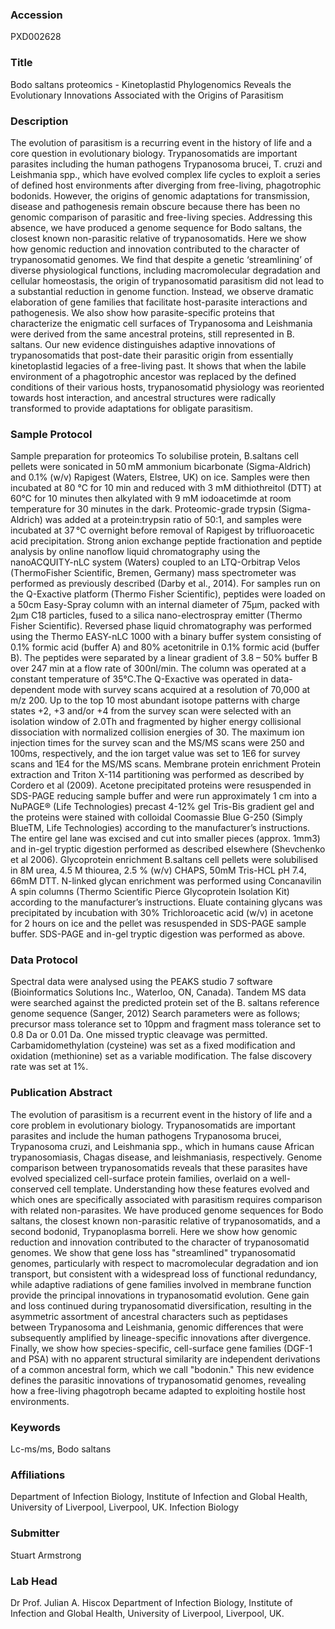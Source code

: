 ### Accession
PXD002628

### Title
Bodo saltans proteomics -  Kinetoplastid Phylogenomics Reveals the Evolutionary Innovations Associated with the Origins of Parasitism

### Description
The evolution of parasitism is a recurring event in the history of life and a core question in evolutionary biology. Trypanosomatids are important parasites including the human pathogens Trypanosoma brucei, T. cruzi and Leishmania spp., which have evolved complex life cycles to exploit a series of defined host environments after diverging from free-living, phagotrophic bodonids. However, the origins of genomic adaptations for transmission, disease and pathogenesis remain obscure because there has been no genomic comparison of parasitic and free-living species. Addressing this absence, we have produced a genome sequence for Bodo saltans, the closest known non-parasitic relative of trypanosomatids. Here we show how genomic reduction and innovation contributed to the character of trypanosomatid genomes. We find that despite a genetic ‘streamlining’ of diverse physiological functions, including macromolecular degradation and cellular homeostasis, the origin of trypanosomatid parasitism did not lead to a substantial reduction in genome function. Instead, we observe dramatic elaboration of gene families that facilitate host-parasite interactions and pathogenesis. We also show how parasite-specific proteins that characterize the enigmatic cell surfaces of Trypanosoma and Leishmania were derived from the same ancestral proteins, still represented in B. saltans. Our new evidence distinguishes adaptive innovations of trypanosomatids that post-date their parasitic origin from essentially kinetoplastid legacies of a free-living past. It shows that when the labile environment of a phagotrophic ancestor was replaced by the defined conditions of their various hosts, trypanosomatid physiology was reoriented towards host interaction, and ancestral structures were radically transformed to provide adaptations for obligate parasitism.

### Sample Protocol
Sample preparation for proteomics  To solubilise protein, B.saltans cell pellets were sonicated in 50 mM ammonium bicarbonate (Sigma-Aldrich) and 0.1% (w/v) Rapigest (Waters, Elstree, UK) on ice. Samples were then incubated at 80 °C for 10 min and reduced with 3 mM dithiothreitol (DTT) at 60°C for 10 minutes then alkylated with 9 mM iodoacetimde at room temperature for 30 minutes in the dark. Proteomic-grade trypsin (Sigma-Aldrich) was added at a protein:trypsin ratio of 50:1, and samples were incubated at 37 °C overnight before removal of Rapigest by trifluoroacetic acid precipitation.  Strong anion exchange peptide fractionation and peptide analysis by online nanoflow liquid chromatography using the nanoACQUITY-nLC system (Waters) coupled to an LTQ-Orbitrap Velos (ThermoFisher Scientific, Bremen, Germany) mass spectrometer was performed as previously described (Darby et al., 2014). For samples run on the Q-Exactive platform (Thermo Fisher Scientific), peptides were loaded on a 50cm Easy-Spray column with an internal diameter of 75µm, packed with 2µm C18 particles, fused to a silica nano-electrospray emitter (Thermo Fisher Scientific). Reversed phase liquid chromatography was performed using the Thermo EASY-nLC 1000 with a binary buffer system consisting of 0.1% formic acid (buffer A) and 80% acetonitrile in 0.1% formic acid (buffer B). The peptides were separated by a linear gradient of 3.8 – 50% buffer B over 247 min at a flow rate of 300nl/min. The column was operated at a constant temperature of 35°C.The Q-Exactive was operated in data-dependent mode with survey scans acquired at a resolution of 70,000 at m/z 200. Up to the top 10 most abundant isotope patterns with charge states +2, +3 and/or +4 from the survey scan were selected with an isolation window of 2.0Th and fragmented by higher energy collisional dissociation with normalized collision energies of 30. The maximum ion injection times for the survey scan and the MS/MS scans were 250 and 100ms, respectively, and the ion target value was set to 1E6 for survey scans and 1E4 for the MS/MS scans.    Membrane protein enrichment  Protein extraction and Triton X-114 partitioning was performed as described by Cordero et al (2009). Acetone precipitated proteins were resuspended in SDS-PAGE reducing sample buffer and were run approximately 1 cm into a NuPAGE® (Life Technologies) precast 4-12% gel Tris-Bis gradient gel and the proteins were stained with colloidal Coomassie Blue G-250 (Simply BlueTM, Life Technologies) according to the manufacturer’s instructions. The entire gel lane was excised and cut into smaller pieces (approx. 1mm3) and in-gel tryptic digestion performed as described elsewhere (Shevchenko et al 2006).   Glycoprotein enrichment  B.saltans cell pellets were solubilised in 8M urea, 4.5 M thiourea, 2.5 % (w/v) CHAPS, 50mM Tris-HCL pH 7.4, 66mM DTT. N-linked glycan enrichment was performed using Concanavilin A spin columns (Thermo Scientific Pierce Glycoprotein Isolation Kit) according to the manufacturer’s instructions. Eluate containing glycans was precipitated by incubation with 30% Trichloroacetic acid (w/v) in acetone for 2 hours on ice and the pellet was resuspended in SDS-PAGE sample buffer. SDS-PAGE and in-gel tryptic digestion was performed as above.

### Data Protocol
Spectral data were analysed using the PEAKS studio 7 software (Bioinformatics Solutions Inc., Waterloo, ON, Canada). Tandem MS data were searched against the predicted protein set of the B. saltans reference genome sequence (Sanger, 2012) Search parameters were as follows; precursor mass tolerance set to 10ppm and fragment mass tolerance set to 0.8 Da or 0.01 Da. One missed tryptic cleavage was permitted. Carbamidomethylation (cysteine) was set as a fixed modification and oxidation (methionine) set as a variable modification. The false discovery rate was set at 1%.

### Publication Abstract
The evolution of parasitism is a recurrent event in the&#xa0;history of life and a core problem in evolutionary biology. Trypanosomatids are important parasites and include the human pathogens Trypanosoma brucei, Trypanosoma cruzi, and Leishmania spp., which in humans cause African trypanosomiasis, Chagas disease, and leishmaniasis, respectively. Genome comparison between trypanosomatids reveals that these parasites have evolved specialized cell-surface protein families, overlaid on a well-conserved cell template. Understanding how these features evolved and which ones are specifically associated with parasitism requires comparison with related non-parasites. We have produced genome sequences for Bodo saltans, the closest known non-parasitic relative of trypanosomatids, and a second bodonid, Trypanoplasma borreli. Here we show how genomic reduction and innovation contributed to the character of trypanosomatid genomes. We show that gene loss has "streamlined" trypanosomatid genomes, particularly with respect to macromolecular degradation and ion transport, but consistent with a widespread loss of functional redundancy, while adaptive radiations of gene families involved in membrane function provide the principal innovations in trypanosomatid evolution. Gene gain and loss continued during trypanosomatid diversification, resulting in the asymmetric assortment of ancestral characters such as peptidases between Trypanosoma and Leishmania, genomic differences that were subsequently amplified by lineage-specific innovations after divergence. Finally, we&#xa0;show how species-specific, cell-surface gene families (DGF-1 and PSA) with no apparent structural similarity are independent derivations of a common ancestral form, which we call "bodonin." This new evidence defines the parasitic innovations of trypanosomatid genomes, revealing how a free-living phagotroph became adapted to exploiting hostile host environments.

### Keywords
Lc-ms/ms, Bodo saltans

### Affiliations
Department of Infection Biology, Institute of Infection and Global Health, University of Liverpool, Liverpool, UK.
Infection Biology

### Submitter
Stuart Armstrong

### Lab Head
Dr Prof. Julian A. Hiscox
Department of Infection Biology, Institute of Infection and Global Health, University of Liverpool, Liverpool, UK.


